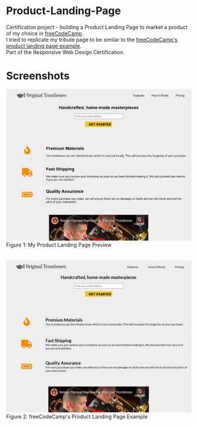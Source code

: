 # Product-Landing-Page
Certification project - building a Product Landing Page to market a product of my choice in <a href="https://www.freecodecamp.org/learn/2022/responsive-web-design/#build-a-product-landing-page-project">freeCodeCamp</a>.
<br>
I tried to replicate my tribute page to be similar to the <a href="https://product-landing-page.freecodecamp.rocks/">freeCodeCamp's product landing page example</a>.<br>
Part of the Responsive Web Design Certification.

# Screenshots
<div>
  <img src="https://raw.githubusercontent.com/chanwaihan/Product-Landing-Page/main/product-landing-page-preview.jpg" alt="product-landing-page-preview" title="Product Landing Page Preview"><br>
  <figcaption>Figure 1: My Product Landing Page Preview</figcaption>
</div>
<br><br>
<div>
  <img src="https://raw.githubusercontent.com/chanwaihan/Product-Landing-Page/main/product-landing-page-example.jpg" alt="product-landing-page-example" title="Product Landing Page Example"><br>
  <figcaption>Figure 2: freeCodeCamp's Product Landing Page Example</figcaption>
</div>
